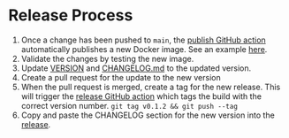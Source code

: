 # Release Process

1. Once a change has been pushed to `main`, the [publish GitHub action](https://github.com/lightstep/opentelemetry-prometheus-sidecar/blob/main/.github/workflows/publish.yml) automatically publishes a new Docker image. See an example [here](https://github.com/lightstep/opentelemetry-prometheus-sidecar/actions/runs/654707395).
2. Validate the changes by testing the new image.
3. Update [VERSION](https://github.com/lightstep/opentelemetry-prometheus-sidecar/blob/main/VERSION) and [CHANGELOG.md](https://github.com/lightstep/opentelemetry-prometheus-sidecar/blob/main/CHANGELOG.md) to the updated version.
4. Create a pull request for the update to the new version
5. When the pull request is merged, create a tag for the new release. This will trigger the [release GitHub action](https://github.com/lightstep/opentelemetry-prometheus-sidecar/blob/main/.github/workflows/release.yml) which tags the build with the correct version number.
    `git tag v0.1.2 && git push --tag`
6. Copy and paste the CHANGELOG section for the new version into the [release](https://github.com/lightstep/opentelemetry-prometheus-sidecar/releases/tag/v0.19.0).
